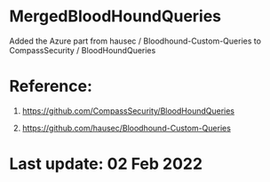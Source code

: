 # MergedBloodHoundQueries
Added the Azure part from hausec / Bloodhound-Custom-Queries to CompassSecurity / BloodHoundQueries


# Reference:

1) https://github.com/CompassSecurity/BloodHoundQueries

2) https://github.com/hausec/Bloodhound-Custom-Queries

# Last update: 02 Feb 2022
